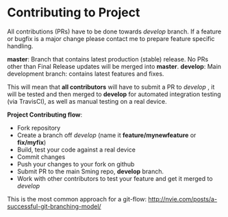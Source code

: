 # Contributing to Project
All contributions (PRs) have to be done towards _develop_ branch. 
If a feature or bugfix is a major change please contact me to prepare feature specific handling.

__master__: Branch that contains latest production (stable) release. No PRs other than Final Release updates will be merged into __master__.
__develop__: Main development branch: contains latest features and fixes.

This will mean that __all contributors__ will have to submit a PR to _develop_ , it will be tested and then merged to __develop__ for automated integration testing (via TravisCI), as well as manual testing on a real device. 

__Project Contributing flow__:
- Fork repository
- Create a branch off  _develop_ (name it __feature/mynewfeature__ or __fix/myfix__)
- Build, test your code against a real device
- Commit changes
- Push your changes to your fork on github
- Submit PR to the main Sming repo, __develop__ branch.
- Work with other contributors to test your feature and get it merged to _develop_

This is the most common approach for a git-flow:
http://nvie.com/posts/a-successful-git-branching-model/
